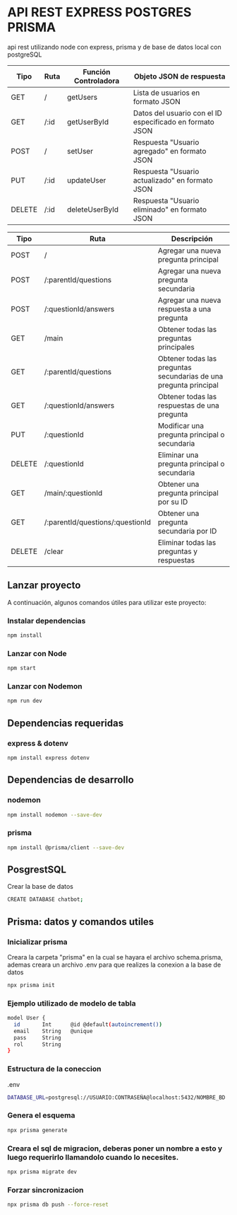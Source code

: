 # API REST EXPRESS POSTGRES PRISMA

api rest utilizando node con express, prisma y de base de datos local con postgreSQL

| Tipo   | Ruta                        | Función Controladora | Objeto JSON de respuesta                                       |
|--------|-----------------------------|----------------------|--------------------------------------------------------------|
| GET    | /                   | getUsers             | Lista de usuarios en formato JSON                            |
| GET    | /:id              | getUserById          | Datos del usuario con el ID especificado en formato JSON    |
| POST   | /                    | setUser              | Respuesta "Usuario agregado" en formato JSON                 |
| PUT    | /:id             | updateUser           | Respuesta "Usuario actualizado" en formato JSON              |
| DELETE | /:id           | deleteUserById      | Respuesta "Usuario eliminado" en formato JSON                |

| Tipo   | Ruta              | Descripción          |
|--------|-------------------|----------------------|
|POST    | /	|Agregar una nueva pregunta principal |
|POST    | /:parentId/questions |	Agregar una nueva pregunta secundaria |
|POST    | /:questionId/answers	| Agregar una nueva respuesta a una pregunta |
|GET     | /main	| Obtener todas las preguntas principales |
|GET     | /:parentId/questions	| Obtener todas las preguntas secundarias de una pregunta principal |
|GET     | /:questionId/answers	| Obtener todas las respuestas de una pregunta |
|PUT     | /:questionId	| Modificar una pregunta principal o secundaria |
|DELETE  | /:questionId	| Eliminar una pregunta principal o secundaria |
|GET     | /main/:questionId	| Obtener una pregunta principal por su ID |
|GET     | /:parentId/questions/:questionId	| Obtener una pregunta secundaria por ID |
|DELETE  | /clear	| Eliminar todas las preguntas y respuestas |

## Lanzar proyecto

A continuación, algunos comandos útiles para utilizar este proyecto:

### Instalar dependencias
```bash
npm install  
```

### Lanzar con Node
```bash
npm start  
```

### Lanzar con Nodemon
```bash
npm run dev  
```

## Dependencias requeridas

### express & dotenv
```bash
npm install express dotenv  
```

## Dependencias de desarrollo

### nodemon
```bash
npm install nodemon --save-dev  
```

### prisma
```bash
npm install @prisma/client --save-dev  
```

## PosgrestSQL

Crear la base de datos
```bash
CREATE DATABASE chatbot;
```

## Prisma: datos y comandos utiles

### Inicializar prisma
Creara la carpeta "prisma" en la cual se hayara el archivo schema.prisma, ademas creara un archivo .env para que realizes la conexion a la base de datos
```bash
npx prisma init
```

### Ejemplo utilizado de modelo de tabla
```bash
model User {
  id       Int      @id @default(autoincrement())
  email    String   @unique
  pass     String
  rol      String
}
```

### Estructura de la coneccion
.env
```bash
DATABASE_URL=postgresql://USUARIO:CONTRASEÑA@localhost:5432/NOMBRE_BD
```

### Genera el esquema
```bash
npx prisma generate
```

### Creara el sql de migracion, deberas poner un nombre a esto y luego requerirlo llamandolo cuando lo necesites.
```bash
npx prisma migrate dev
```

### Forzar sincronizacion
```bash
npx prisma db push --force-reset
```
